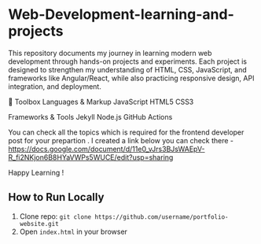 # Web-Development-learning-and-projects
This repository documents my journey in learning modern web development through hands-on projects and experiments. Each project is designed to strengthen my understanding of HTML, CSS, JavaScript, and frameworks like Angular/React, while also practicing responsive design, API integration, and deployment.


🧰 Toolbox
Languages & Markup  JavaScript HTML5 CSS3

Frameworks & Tools Jekyll Node.js  GitHub Actions

You can check  all the topics which is required for the frontend developer post for your prepartion . I created a link below you can check there -
https://docs.google.com/document/d/11e0_vJrs3BJsWAEpV-R_fi2NKjon6B8HYaVWPs5WUCE/edit?usp=sharing

Happy Learning !


## How to Run Locally
1. Clone repo: `git clone https://github.com/username/portfolio-website.git`
2. Open `index.html` in your browser
